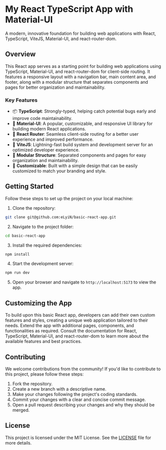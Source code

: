 
# My React TypeScript App with Material-UI

A modern, innovative foundation for building web applications with React, TypeScript, ViteJS, Material-UI, and react-router-dom.

## Overview

This React app serves as a starting point for building web applications using TypeScript, Material-UI, and react-router-dom for client-side routing. It features a responsive layout with a navigation bar, main content area, and footer, along with a modular structure that separates components and pages for better organization and maintainability.

### Key Features

- 📦 **TypeScript**: Strongly-typed, helping catch potential bugs early and improve code maintainability.
- 🎨 **Material-UI**: A popular, customizable, and responsive UI library for building modern React applications.
- 🧭 **React Router**: Seamless client-side routing for a better user experience and improved performance.
- 🚀 **ViteJS**: Lightning-fast build system and development server for an optimized developer experience.
- 🔧 **Modular Structure**: Separated components and pages for easy organization and maintainability.
- 💅 **Customizable**: Built with a simple design that can be easily customized to match your branding and style.

## Getting Started

Follow these steps to set up the project on your local machine:

1. Clone the repository:

```sh
git clone git@github.com:eLyiN/basic-react-app.git
```

2. Navigate to the project folder:

```sh
cd basic-react-app
```

3. Install the required dependencies:

```sh
npm install
```

4. Start the development server:

```sh
npm run dev
```

5. Open your browser and navigate to `http://localhost:5173` to view the app.

## Customizing the App

To build upon this basic React app, developers can add their own custom features and styles, creating a unique web application tailored to their needs. Extend the app with additional pages, components, and functionalities as required. Consult the documentation for React, TypeScript, Material-UI, and react-router-dom to learn more about the available features and best practices.

## Contributing

We welcome contributions from the community! If you'd like to contribute to this project, please follow these steps:

1. Fork the repository.
2. Create a new branch with a descriptive name.
3. Make your changes following the project's coding standards.
4. Commit your changes with a clear and concise commit message.
5. Open a pull request describing your changes and why they should be merged.

## License

This project is licensed under the MIT License. See the [LICENSE](LICENSE) file for more details.
